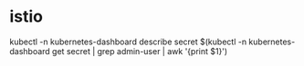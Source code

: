 # istio

kubectl -n kubernetes-dashboard describe secret $(kubectl -n kubernetes-dashboard get secret | grep admin-user | awk '{print $1}')
